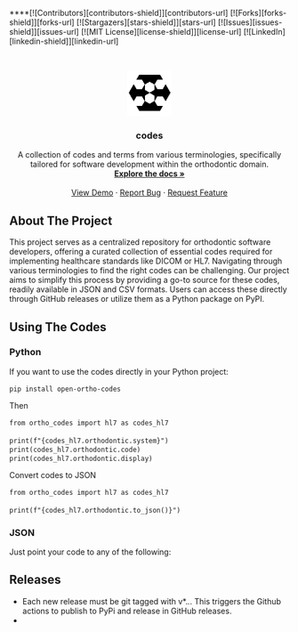 ****[![Contributors][contributors-shield]][contributors-url]
[![Forks][forks-shield]][forks-url]
[![Stargazers][stars-shield]][stars-url]
[![Issues][issues-shield]][issues-url]
[![MIT License][license-shield]][license-url]
[![LinkedIn][linkedin-shield]][linkedin-url]

<!-- PROJECT LOGO -->
<br />
<p align="center">
  <a href="https://github.com/open-ortho/codes">
    <img src="https://raw.githubusercontent.com/open-ortho/dicom4ortho/master/images/open-ortho.png" alt="Logo" width="80" height="80">
  </a>

  <h3 align="center">codes</h3>

  <p align="center">
    A collection of codes and terms from various terminologies, specifically tailored for software development within the orthodontic domain.
    <br />
    <a href="https://open-ortho.github.io/codes/"><strong>Explore the docs »</strong></a>
    <br />
    <br />
    <a href="https://github.com/open-ortho/codes">View Demo</a>
    ·
    <a href="https://github.com/open-ortho/codes/issues">Report Bug</a>
    ·
    <a href="https://github.com/open-ortho/codes/issues">Request Feature</a>
  </p>
</p>

## About The Project

This project serves as a centralized repository for orthodontic software developers, offering a curated collection of essential codes required for implementing healthcare standards like DICOM or HL7. Navigating through various terminologies to find the right codes can be challenging. Our project aims to simplify this process by providing a go-to source for these codes, readily available in JSON and CSV formats. Users can access these directly through GitHub releases or utilize them as a Python package on PyPI.

## Using The Codes

### Python

If you want to use the codes directly in your Python project:

    pip install open-ortho-codes

Then

    from ortho_codes import hl7 as codes_hl7

    print(f"{codes_hl7.orthodontic.system}")
    print(codes_hl7.orthodontic.code)
    print(codes_hl7.orthodontic.display)

Convert codes to JSON

    from ortho_codes import hl7 as codes_hl7

    print(f"{codes_hl7.orthodontic.to_json()}")

### JSON

Just point your code to any of the following:


## Releases

- Each new release must be git tagged with v*.*.*. This triggers the Github actions to publish to PyPi and release in GitHub releases.
- 
